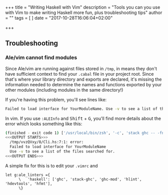 +++
title = "Writing Haskell with Vim"
description = "Tools you can you use with Vim to make writing Haskell more fun, plus troubleshooting tips"
author = ""
tags = [
]
date = "2017-10-28T16:06:04+02:00"

+++

## Troubleshooting

### Ale/vim cannot find modules

Since Ale/vim are running against files stored in `/tmp`, in means they
don't have sufficient context to find your `.cabal` file in your project
root. Since that's where your library directory and exports are declared,
it's missing the information needed to determine the names and functions
exported by your other modules (including modules in the same directory!)

If you're having this problem, you'll see lines like:

```bash
Failed to load interface for YourModuleName. Use -v to see a list of the files searched for.
```

In vim. If you use `:ALEInfo` and <kbd>Shift</kbd> + <kbd>G</kbd>, you'll find
more details about the error which looks something like this:

```bash
(finished - exit code 1) ['/usr/local/bin/zsh', '-c', 'stack ghc -- -fno-code -v0 ''/tmp/vvzQVxy/8/Cli.hs''']
<<<OUTPUT STARTS>>>
  /tmp/vvzQVxy/8/Cli.hs:7:1: error:
  Failed to load interface for YourModuleName
  Use -v to see a list of the files searched for.
<<<OUTPUT ENDS>>>
```

A simple fix for this is to edit your `.vimrc` and 

    let g:ale_linters ={
          \   'haskell': ['ghc', 'stack-ghc', 'ghc-mod', 'hlint', 'hdevtools', 'hfmt'],
          \}

